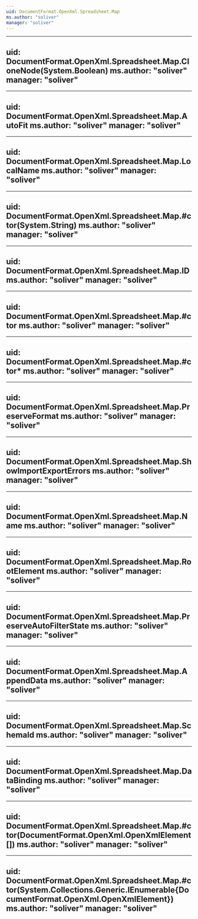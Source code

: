 ```yaml
---
uid: DocumentFormat.OpenXml.Spreadsheet.Map
ms.author: "soliver"
manager: "soliver"
---
```


---
uid: DocumentFormat.OpenXml.Spreadsheet.Map.CloneNode(System.Boolean)
ms.author: "soliver"
manager: "soliver"
---

---
uid: DocumentFormat.OpenXml.Spreadsheet.Map.AutoFit
ms.author: "soliver"
manager: "soliver"
---

---
uid: DocumentFormat.OpenXml.Spreadsheet.Map.LocalName
ms.author: "soliver"
manager: "soliver"
---

---
uid: DocumentFormat.OpenXml.Spreadsheet.Map.#ctor(System.String)
ms.author: "soliver"
manager: "soliver"
---

---
uid: DocumentFormat.OpenXml.Spreadsheet.Map.ID
ms.author: "soliver"
manager: "soliver"
---

---
uid: DocumentFormat.OpenXml.Spreadsheet.Map.#ctor
ms.author: "soliver"
manager: "soliver"
---

---
uid: DocumentFormat.OpenXml.Spreadsheet.Map.#ctor*
ms.author: "soliver"
manager: "soliver"
---

---
uid: DocumentFormat.OpenXml.Spreadsheet.Map.PreserveFormat
ms.author: "soliver"
manager: "soliver"
---

---
uid: DocumentFormat.OpenXml.Spreadsheet.Map.ShowImportExportErrors
ms.author: "soliver"
manager: "soliver"
---

---
uid: DocumentFormat.OpenXml.Spreadsheet.Map.Name
ms.author: "soliver"
manager: "soliver"
---

---
uid: DocumentFormat.OpenXml.Spreadsheet.Map.RootElement
ms.author: "soliver"
manager: "soliver"
---

---
uid: DocumentFormat.OpenXml.Spreadsheet.Map.PreserveAutoFilterState
ms.author: "soliver"
manager: "soliver"
---

---
uid: DocumentFormat.OpenXml.Spreadsheet.Map.AppendData
ms.author: "soliver"
manager: "soliver"
---

---
uid: DocumentFormat.OpenXml.Spreadsheet.Map.SchemaId
ms.author: "soliver"
manager: "soliver"
---

---
uid: DocumentFormat.OpenXml.Spreadsheet.Map.DataBinding
ms.author: "soliver"
manager: "soliver"
---

---
uid: DocumentFormat.OpenXml.Spreadsheet.Map.#ctor(DocumentFormat.OpenXml.OpenXmlElement[])
ms.author: "soliver"
manager: "soliver"
---

---
uid: DocumentFormat.OpenXml.Spreadsheet.Map.#ctor(System.Collections.Generic.IEnumerable{DocumentFormat.OpenXml.OpenXmlElement})
ms.author: "soliver"
manager: "soliver"
---
